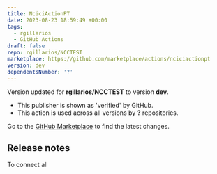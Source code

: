 ```yaml
---
title: NciciActionPT
date: 2023-08-23 18:59:49 +00:00
tags:
  - rgillarios
  - GitHub Actions
draft: false
repo: rgillarios/NCCTEST
marketplace: https://github.com/marketplace/actions/nciciactionpt
version: dev
dependentsNumber: '?'
---
```



Version updated for **rgillarios/NCCTEST** to version **dev**.
- This publisher is shown as 'verified' by GitHub.
- This action is used across all versions by **?** repositories.

Go to the [GitHub Marketplace](https://github.com/marketplace/actions/nciciactionpt) to find the latest changes.

## Release notes

To connect all
